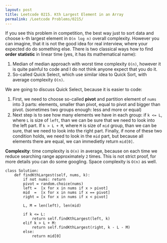 ```yaml
---
layout: post
title: Leetcode 0215. Kth Largest Element in an Array
permalink: /Leetcode Problems/0215/
---
```


If you see this problem in competition, the best way just to sort data and choose `k`-th largest element in `O(n log n)` overall complexity. However you can imagine, that it is not the good idea for real interview, where your expected do do something else. There is two classical ways how to find **order statistic** in linear time (yes, it has its mathematical name):

1. Median of median approach with worst time complexity `O(n)`, however it is quite painful to code and I do not think anyone expect that you do it.
2. So-called Quick Select, which use similar idea to Quick Sort, with average complexity `O(n)`.

We are going to discuss Quick Select, because it is easier to code:

1. First, we need to choose so-called **pivot** and partition element of `nums` into 3 parts: elements, smaller than pivot, equal to pivot and bigger than pivot. (sometimes two groups enough: less and more or equal)
2. Next step is to see how many elements we have in each group: if `k <= L`, where `L` is size of `left`, than we can be sure that we need to look into the left part. If `k > L + M`, where `M` is size of `mid` group, than we can be sure, that we need to look into the right part. Finally, if none of these two condition holds, we need to look in the `mid` part, but because all elements there are equal, we can immedietly return `mid[0]`.

**Complexity**: time complexity is `O(n)` in average, because on each time we reduce searching range approximately `2` times. This is not strict proof, for more details you can do some googling. Space complexity is `O(n)` as well.

```
class Solution:
    def findKthLargest(self, nums, k):
        if not nums: return
        pivot = random.choice(nums)
        left =  [x for x in nums if x > pivot]
        mid  =  [x for x in nums if x == pivot]
        right = [x for x in nums if x < pivot]
        
        L, M = len(left), len(mid)
        
        if k <= L:
            return self.findKthLargest(left, k)
        elif k > L + M:
            return self.findKthLargest(right, k - L - M)
        else:
            return mid[0]
```
